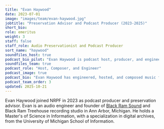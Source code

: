 ```yaml
---
title: "Evan Haywood"
date: 2023-07-01
image: "images/team/evan-haywood.jpg"
jobtitle: "Preservation Advisor and Podcast Producer (2023-2025)"
short_bio: 
role: emeritus
weight: 3
staff: false
staff_role: Audio Preservationist and Podcast Producer
sort_name: "haywood"
soundfiles_host: true
podcast_bio_pilot: "Evan Haywood is podcast host, producer, and engineer for NRPF's _Sound Files_. Evan is an audio engineer and founder of [Black Ram Sound](https://evanhaywood.bandcamp.com/community) and Black Ram Treehouse recording studio in Ann Arbor, Michigan. He holds a Master's of Science in Information, with a specialization in digital archives, from the University of Michigan School of Information."
soundfiles_team: true
podcast_role: "Host, Composer, and Engineer"
podcast_image: true
podcast_bio: "Evan Haywood has engineered, hosted, and composed music for _Sound Files_. Evan is an audio engineer and founder of [Black Ram Sound](https://evanhaywood.bandcamp.com/community) and Black Ram Treehouse recording studio in Ann Arbor, Michigan. He holds a Master's of Science in Information, with a specialization in digital archives, from the University of Michigan School of Information."
podcast_team_order: 3
updated: 2025-10-21
---
```


Evan Haywood joined NRPF in 2023 as podcast producer and preservation advisor.
Evan is an audio engineer and founder of [Black Ram Sound](https://evanhaywood.bandcamp.com/community)
and Black Ram Treehouse recording studio in Ann Arbor, Michigan.
He holds a Master's of Science in Information, with a specialization
in digital archives, from the University of Michigan School of Information.
